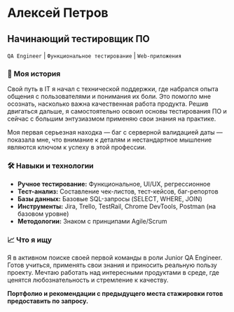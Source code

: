 # Алексей Петров
## Начинающий тестировщик ПО

`QA Engineer` | `Функциональное тестирование` | `Web-приложения`

### 🚀 Моя история
Свой путь в IT я начал с технической поддержки, где набрался опыта общения с пользователями и понимания их боли. Это помогло мне осознать, насколько важна качественная работа продукта. Решив двигаться дальше, я самостоятельно освоил основы тестирования ПО и сейчас с большим энтузиазмом применяю свои знания на практике.

Моя первая серьезная находка — баг с серверной валидацией даты — показала мне, что внимание к деталям и нестандартное мышление являются ключом к успеху в этой профессии.

### 🛠 Навыки и технологии
*   **Ручное тестирование:** Функциональное, UI/UX, регрессионное
*   **Тест-анализ:** Составление чек-листов, тест-кейсов, баг-репортов
*   **Базы данных:** Базовые SQL-запросы (SELECT, WHERE, JOIN)
*   **Инструменты:** Jira, Trello, TestRail, Chrome DevTools, Postman (на базовом уровне)
*   **Методологии:** Знаком с принципами Agile/Scrum

### 📈 Что я ищу
Я в активном поиске своей первой команды в роли Junior QA Engineer. Готов учиться, применять свои знания и приносить реальную пользу проекту. Мечтаю работать над интересными продуктами в среде, где ценятся любознательность и стремление к качеству.

**Портфолио и рекомендации с предыдущего места стажировки готов предоставить по запросу.**

